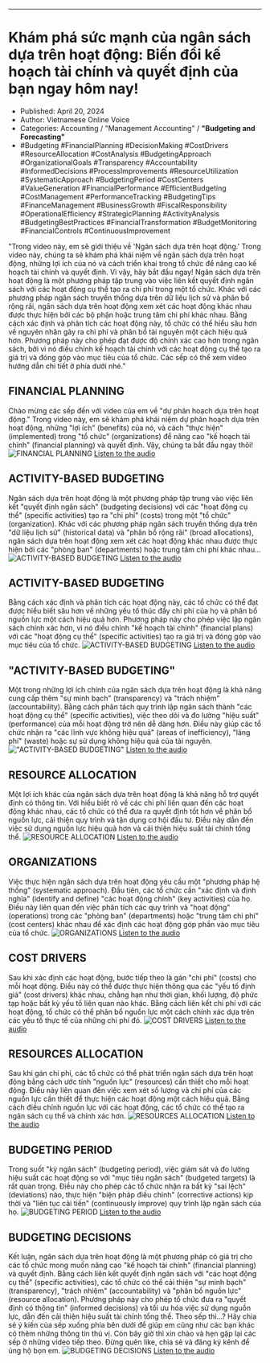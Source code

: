 
---

# Khám phá sức mạnh của ngân sách dựa trên hoạt động: Biến đổi kế hoạch tài chính và quyết định của bạn ngay hôm nay!

- Published: April 20, 2024
- Author: Vietnamese Online Voice
- Categories: Accounting / "Management Accounting" / **"Budgeting and Forecasting"**
- #Budgeting #FinancialPlanning #DecisionMaking #CostDrivers #ResourceAllocation #CostAnalysis #BudgetingApproach #OrganizationalGoals #Transparency #Accountability #InformedDecisions #ProcessImprovements #ResourceUtilization #SystematicApproach #BudgetingPeriod #CostCenters #ValueGeneration #FinancialPerformance #EfficientBudgeting #CostManagement #PerformanceTracking #BudgetingTips #FinanceManagement #BusinessGrowth #FiscalResponsibility #OperationalEfficiency #StrategicPlanning #ActivityAnalysis #BudgetingBestPractices #FinancialTransformation #BudgetMonitoring #FinancialControls #ContinuousImprovement

"Trong video này, em sẽ giới thiệu về 'Ngân sách dựa trên hoạt động.' Trong video này, chúng ta sẽ khám phá khái niệm về ngân sách dựa trên hoạt động, những lợi ích của nó và cách triển khai trong tổ chức để nâng cao kế hoạch tài chính và quyết định. Vì vậy, hãy bắt đầu ngay! Ngân sách dựa trên hoạt động là một phương pháp tập trung vào việc liên kết quyết định ngân sách với các hoạt động cụ thể tạo ra chi phí trong một tổ chức. Khác với các phương pháp ngân sách truyền thống dựa trên dữ liệu lịch sử và phân bổ rộng rãi, ngân sách dựa trên hoạt động xem xét các hoạt động khác nhau được thực hiện bởi các bộ phận hoặc trung tâm chi phí khác nhau. Bằng cách xác định và phân tích các hoạt động này, tổ chức có thể hiểu sâu hơn về nguyên nhân gây ra chi phí và phân bổ tài nguyên một cách hiệu quả hơn. Phương pháp này cho phép đạt được độ chính xác cao hơn trong ngân sách, bởi vì nó điều chỉnh kế hoạch tài chính với các hoạt động cụ thể tạo ra giá trị và đóng góp vào mục tiêu của tổ chức. Các sếp có thể xem video hướng dẫn chi tiết ở phía dưới nhé."


## FINANCIAL PLANNING

Chào mừng các sếp đến với video của em về "dự phân hoạch dựa trên hoạt động." Trong video này, em sẽ khám phá khái niệm dự phân hoạch dựa trên hoạt động, những "lợi ích" (benefits) của nó, và cách "thực hiện" (implemented) trong "tổ chức" (organizations) để nâng cao "kế hoạch tài chính" (financial planning) và quyết định. Vậy, chúng ta bắt đầu ngay thôi!
![FINANCIAL PLANNING](https://http-archiver-apis-production-80.schnworks.com/storage/images/transitions/2024-04-20/transition--2569085367-Montserrat-Black-4A148C.jpg)
[Listen to the audio](https://http-archiver-apis-production-80.schnworks.com/storage/audio/file-24881472398.mp3)



## ACTIVITY-BASED BUDGETING

Ngân sách dựa trên hoạt động là một phương pháp tập trung vào việc liên kết "quyết định ngân sách" (budgeting decisions) với các "hoạt động cụ thể" (specific activities) tạo ra "chi phí" (costs) trong một "tổ chức" (organization). Khác với các phương pháp ngân sách truyền thống dựa trên "dữ liệu lịch sử" (historical data) và "phân bổ rộng rãi" (broad allocations), ngân sách dựa trên hoạt động xem xét các hoạt động khác nhau được thực hiện bởi các "phòng ban" (departments) hoặc trung tâm chi phí khác nhau...
![ACTIVITY-BASED BUDGETING](https://http-archiver-apis-production-80.schnworks.com/storage/images/transitions/2024-04-20/transition-53993817894-Montserrat-Regular-4A148C.jpg)
[Listen to the audio](https://http-archiver-apis-production-80.schnworks.com/storage/audio/file-13759688633.mp3)



## ACTIVITY-BASED BUDGETING

Bằng cách xác định và phân tích các hoạt động này, các tổ chức có thể đạt được hiểu biết sâu hơn về những yếu tố thúc đẩy chi phí của họ và phân bổ nguồn lực một cách hiệu quả hơn. Phương pháp này cho phép việc lập ngân sách chính xác hơn, vì nó điều chỉnh "kế hoạch tài chính" (financial plans) với các "hoạt động cụ thể" (specific activities) tạo ra giá trị và đóng góp vào mục tiêu của tổ chức.
![ACTIVITY-BASED BUDGETING](https://http-archiver-apis-production-80.schnworks.com/storage/images/transitions/2024-04-20/transition-9141427953-Montserrat-Bold-4A148C.jpg)
[Listen to the audio](https://http-archiver-apis-production-80.schnworks.com/storage/audio/file-67190074292.mp3)



## "ACTIVITY-BASED BUDGETING"

Một trong những lợi ích chính của ngân sách dựa trên hoạt động là khả năng cung cấp thêm "sự minh bạch" (transparency) và "trách nhiệm" (accountability). Bằng cách phân tách quy trình lập ngân sách thành "các hoạt động cụ thể" (specific activities), việc theo dõi và đo lường "hiệu suất" (performance) của mỗi hoạt động trở nên dễ dàng hơn. Điều này giúp các tổ chức nhận ra "các lĩnh vực không hiệu quả" (areas of inefficiency), "lãng phí" (waste) hoặc sự sử dụng không hiệu quả của tài nguyên.
!["ACTIVITY-BASED BUDGETING"](https://http-archiver-apis-production-80.schnworks.com/storage/images/transitions/2024-04-20/transition-24624184875-Montserrat-SemiBold-1A237E.jpg)
[Listen to the audio](https://http-archiver-apis-production-80.schnworks.com/storage/audio/file-37948954273.mp3)



## RESOURCE ALLOCATION

Một lợi ích khác của ngân sách dựa trên hoạt động là khả năng hỗ trợ quyết định có thông tin. Với hiểu biết rõ về các chi phí liên quan đến các hoạt động khác nhau, các tổ chức có thể đưa ra quyết định tốt hơn về phân bổ nguồn lực, cải thiện quy trình và tận dụng cơ hội đầu tư. Điều này dẫn đến việc sử dụng nguồn lực hiệu quả hơn và cải thiện hiệu suất tài chính tổng thể.
![RESOURCE ALLOCATION](https://http-archiver-apis-production-80.schnworks.com/storage/images/transitions/2024-04-20/transition--72058770119-Montserrat-ExtraBold-7B1FA2.jpg)
[Listen to the audio](https://http-archiver-apis-production-80.schnworks.com/storage/audio/file-26235164910.mp3)



## ORGANIZATIONS

Việc thực hiện ngân sách dựa trên hoạt động yêu cầu một "phương pháp hệ thống" (systematic approach). Đầu tiên, các tổ chức cần "xác định và định nghĩa" (identify and define) "các hoạt động chính" (key activities) của họ. Điều này liên quan đến việc phân tích các quy trình và "hoạt động" (operations) trong các "phòng ban" (departments) hoặc "trung tâm chi phí" (cost centers) khác nhau để xác định các hoạt động góp phần vào mục tiêu của tổ chức.
![ORGANIZATIONS](https://http-archiver-apis-production-80.schnworks.com/storage/images/transitions/2024-04-20/transition-26559194547-Montserrat-Black-004895.jpg)
[Listen to the audio](https://http-archiver-apis-production-80.schnworks.com/storage/audio/file-10046352251.mp3)



## COST DRIVERS

Sau khi xác định các hoạt động, bước tiếp theo là gán "chi phí" (costs) cho mỗi hoạt động. Điều này có thể được thực hiện thông qua các "yếu tố định giá" (cost drivers) khác nhau, chẳng hạn như thời gian, khối lượng, độ phức tạp hoặc bất kỳ yếu tố liên quan nào khác. Bằng cách liên kết chi phí với các hoạt động, tổ chức có thể phân bổ nguồn lực một cách chính xác dựa trên các yếu tố thực tế của những chi phí đó.
![COST DRIVERS](https://http-archiver-apis-production-80.schnworks.com/storage/images/transitions/2024-04-20/transition--20788241160-Montserrat-Black-004895.jpg)
[Listen to the audio](https://http-archiver-apis-production-80.schnworks.com/storage/audio/file-14362528279.mp3)



## RESOURCES ALLOCATION

Sau khi gán chi phí, các tổ chức có thể phát triển ngân sách dựa trên hoạt động bằng cách ước tính "nguồn lực" (resources) cần thiết cho mỗi hoạt động. Điều này liên quan đến việc xem xét số lượng và chi phí của các nguồn lực cần thiết để thực hiện các hoạt động một cách hiệu quả. Bằng cách điều chỉnh nguồn lực với các hoạt động, các tổ chức có thể tạo ra ngân sách cụ thể và chính xác hơn.
![RESOURCES ALLOCATION](https://http-archiver-apis-production-80.schnworks.com/storage/images/transitions/2024-04-20/transition-19317883858-Montserrat-SemiBold-004895.jpg)
[Listen to the audio](https://http-archiver-apis-production-80.schnworks.com/storage/audio/file-42376079.mp3)



## BUDGETING PERIOD

Trong suốt "kỳ ngân sách" (budgeting period), việc giám sát và đo lường hiệu suất các hoạt động so với "mục tiêu ngân sách" (budgeted targets) là rất quan trọng. Điều này cho phép các tổ chức nhận ra bất kỳ "sai lệch" (deviations) nào, thực hiện "biện pháp điều chỉnh" (corrective actions) kịp thời và "liên tục cải tiến" (continuously improve) quy trình lập ngân sách của họ.
![BUDGETING PERIOD](https://http-archiver-apis-production-80.schnworks.com/storage/images/transitions/2024-04-20/transition--9027009876-Montserrat-Regular-673AB7.jpg)
[Listen to the audio](https://http-archiver-apis-production-80.schnworks.com/storage/audio/file-37298811833.mp3)



## BUDGETING DECISIONS

Kết luận, ngân sách dựa trên hoạt động là một phương pháp có giá trị cho các tổ chức mong muốn nâng cao "kế hoạch tài chính" (financial planning) và quyết định. Bằng cách liên kết quyết định ngân sách với "các hoạt động cụ thể" (specific activities), các tổ chức có thể cải thiện "sự minh bạch" (transparency), "trách nhiệm" (accountability) và "phân bổ nguồn lực" (resource allocation). Phương pháp này cho phép tổ chức đưa ra "quyết định có thông tin" (informed decisions) và tối ưu hóa việc sử dụng nguồn lực, dẫn đến cải thiện hiệu suất tài chính tổng thể.
Theo sếp thì...? Hãy chia sẻ ý kiến của sếp xuống phía bên dưới để giúp em cũng như các bạn khác có thêm những thông tin thú vị. Còn bây giờ thì xin chào và hẹn gặp lại các sếp ở những video tiếp theo. Đừng quên like, chia sẻ và đăng ký kênh để ủng hộ bọn em.
![BUDGETING DECISIONS](https://http-archiver-apis-production-80.schnworks.com/storage/images/transitions/2024-04-20/transition--16622208940-Montserrat-Bold-004895.jpg)
[Listen to the audio](https://http-archiver-apis-production-80.schnworks.com/storage/audio/file-7786155385.mp3)

